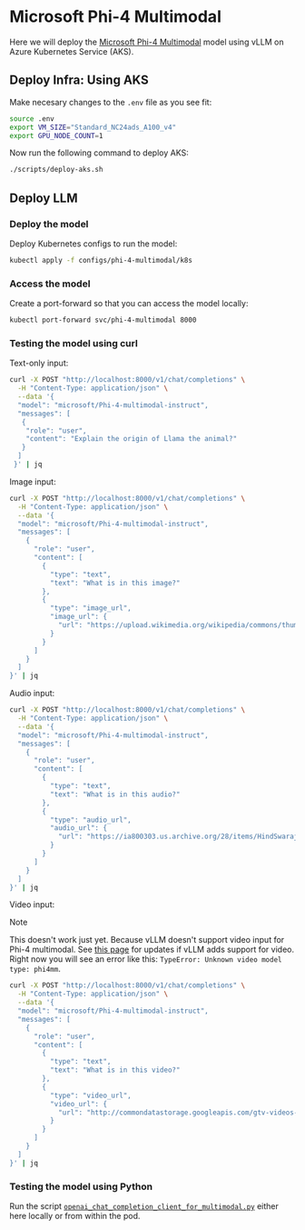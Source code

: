 # Microsoft Phi-4 Multimodal

Here we will deploy the [Microsoft Phi-4 Multimodal](https://huggingface.co/microsoft/Phi-4-multimodal-instruct) model using vLLM on Azure Kubernetes Service (AKS).

## Deploy Infra: Using AKS

Make necesary changes to the `.env` file as you see fit:

```bash
source .env
export VM_SIZE="Standard_NC24ads_A100_v4"
export GPU_NODE_COUNT=1
```

Now run the following command to deploy AKS:

```bash
./scripts/deploy-aks.sh
```

## Deploy LLM

### Deploy the model

Deploy Kubernetes configs to run the model:

```bash
kubectl apply -f configs/phi-4-multimodal/k8s
```

### Access the model

Create a port-forward so that you can access the model locally:

```bash
kubectl port-forward svc/phi-4-multimodal 8000
```

### Testing the model using curl

Text-only input:

```bash
curl -X POST "http://localhost:8000/v1/chat/completions" \
  -H "Content-Type: application/json" \
  --data '{
  "model": "microsoft/Phi-4-multimodal-instruct",
  "messages": [
   {
    "role": "user",
    "content": "Explain the origin of Llama the animal?"
   }
  ]
 }' | jq
```

Image input:

```bash
curl -X POST "http://localhost:8000/v1/chat/completions" \
  -H "Content-Type: application/json" \
  --data '{
  "model": "microsoft/Phi-4-multimodal-instruct",
  "messages": [
    {
      "role": "user",
      "content": [
        {
          "type": "text",
          "text": "What is in this image?"
        },
        {
          "type": "image_url",
          "image_url": {
            "url": "https://upload.wikimedia.org/wikipedia/commons/thumb/d/dd/Gfp-wisconsin-madison-the-nature-boardwalk.jpg/2560px-Gfp-wisconsin-madison-the-nature-boardwalk.jpg"
          }
        }
      ]
    }
  ]
}' | jq
```

Audio input:

```bash
curl -X POST "http://localhost:8000/v1/chat/completions" \
  -H "Content-Type: application/json" \
  --data '{
  "model": "microsoft/Phi-4-multimodal-instruct",
  "messages": [
    {
      "role": "user",
      "content": [
        {
          "type": "text",
          "text": "What is in this audio?"
        },
        {
          "type": "audio_url",
          "audio_url": {
            "url": "https://ia800303.us.archive.org/28/items/HindSwaraj-Speech-03-1/tryst.mp3"
          }
        }
      ]
    }
  ]
}' | jq
```

Video input:

> [!NOTE]
> This doesn't work just yet. Because vLLM doesn't support video input for Phi-4 multimodal. See [this page](https://docs.vllm.ai/en/latest/models/supported_models.html#id2) for updates if vLLM adds support for video. Right now you will see an error like this:
> `TypeError: Unknown video model type: phi4mm`.

```bash
curl -X POST "http://localhost:8000/v1/chat/completions" \
  -H "Content-Type: application/json" \
  --data '{
  "model": "microsoft/Phi-4-multimodal-instruct",
  "messages": [
    {
      "role": "user",
      "content": [
        {
          "type": "text",
          "text": "What is in this video?"
        },
        {
          "type": "video_url",
          "video_url": {
            "url": "http://commondatastorage.googleapis.com/gtv-videos-bucket/sample/ForBiggerFun.mp4"
          }
        }
      ]
    }
  ]
}' | jq
```

### Testing the model using Python

Run the script [`openai_chat_completion_client_for_multimodal.py`](https://docs.vllm.ai/en/latest/getting_started/examples/openai_chat_completion_client_for_multimodal.html) either here locally or from within the pod.
